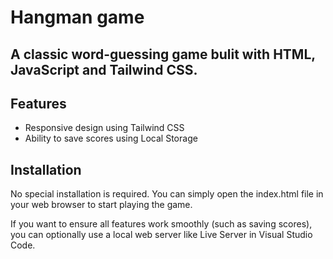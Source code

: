# Hangman game 

## A classic word-guessing game bulit with HTML, JavaScript and Tailwind CSS.

## Features  

- Responsive design using Tailwind CSS
- Ability to save scores using Local Storage

## Installation  

No special installation is required.
You can simply open the index.html file in your web browser to start playing the game.

If you want to ensure all features work smoothly (such as saving scores), you can optionally use a local web server like Live Server in Visual Studio Code.
